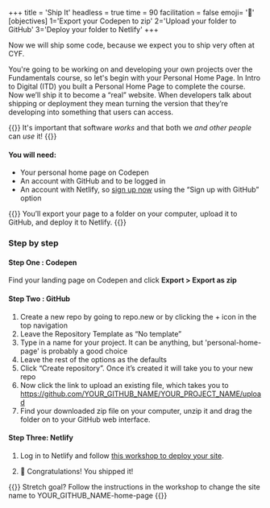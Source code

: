 +++
title = 'Ship It'
headless = true
time = 90
facilitation = false
emoji= '🧩'
[objectives]
1='Export your Codepen to zip'
2='Upload your folder to GitHub'
3='Deploy your folder to Netlify'
+++

Now we will ship some code, because we expect you to ship very often at CYF.

You're going to be working on and developing your own projects over the Fundamentals course, so let's begin with your Personal Home Page. In Intro to Digital (ITD) you built a Personal Home Page to complete the course. Now we’ll ship it to become a “real” website. When developers talk about shipping or deployment they mean turning the version that they’re developing into something that users can access.

{{<note type="tip" title="Tip">}}
It's important that software _works_ and that both we _and other people_ can _use_ it!
{{</note>}}

#### You will need:

- Your personal home page on Codepen
- An account with GitHub and to be logged in
- An account with Netlify, so [sign up now](https://app.netlify.com/signup) using the “Sign up with GitHub” option

{{<note type="activity" title=" Exercise">}}
You’ll export your page to a folder on your computer, upload it to GitHub, and deploy it to Netlify.
{{</note>}}

### Step by step

#### Step One : Codepen

Find your landing page on Codepen and click **Export > Export as zip**

#### Step Two : GitHub

1. Create a new repo by going to repo.new or by clicking the + icon in the top navigation
2. Leave the Repository Template as “No template”
3. Type in a name for your project. It can be anything, but 'personal-home-page' is probably a good choice
4. Leave the rest of the options as the defaults
5. Click “Create repository”. Once it’s created it will take you to your new repo
6. Now click the link to upload an existing file, which takes you to https://github.com/YOUR_GITHUB_NAME/YOUR_PROJECT_NAME/upload
7. Find your downloaded zip file on your computer, unzip it and drag the folder on to your GitHub web interface.

#### Step Three: Netlify

1. Log in to Netlify and follow [this workshop to deploy your site](../../../guides/deployment-netlify/).

2. 🎉 Congratulations! You shipped it!

{{<note type="tip" title="Tip">}} Stretch goal?
Follow the instructions in the workshop to change the site name to YOUR_GITHUB_NAME-home-page
{{</note>}}

